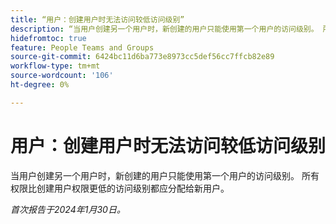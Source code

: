 ```yaml
---
title: “用户：创建用户时无法访问较低访问级别”
description: “当用户创建另一个用户时，新创建的用户只能使用第一个用户的访问级别。 所有权限低于创建用户权限的访问权限级别都应分配给新用户。”
hidefromtoc: true
feature: People Teams and Groups
source-git-commit: 6424bc11d6ba773e8973cc5def56cc7ffcb82e89
workflow-type: tm+mt
source-wordcount: '106'
ht-degree: 0%

---
```



# 用户：创建用户时无法访问较低访问级别

当用户创建另一个用户时，新创建的用户只能使用第一个用户的访问级别。 所有权限比创建用户权限更低的访问级别都应分配给新用户。

_首次报告于2024年1月30日。_
